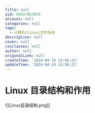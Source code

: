 ```yaml
---
title: null
uid: 69427853825
aliases: null
categories: null
tags:
  - 计算机/Linux/文件系统
description: null
cover: null
cssclasses: null
author: null
originalLink: null
createTime: '2024-04-19 13:56:22'
updateTime: '2024-04-19 13:56:22'
---
```


# Linux 目录结构和作用

![[Linux目录结构.png]]
